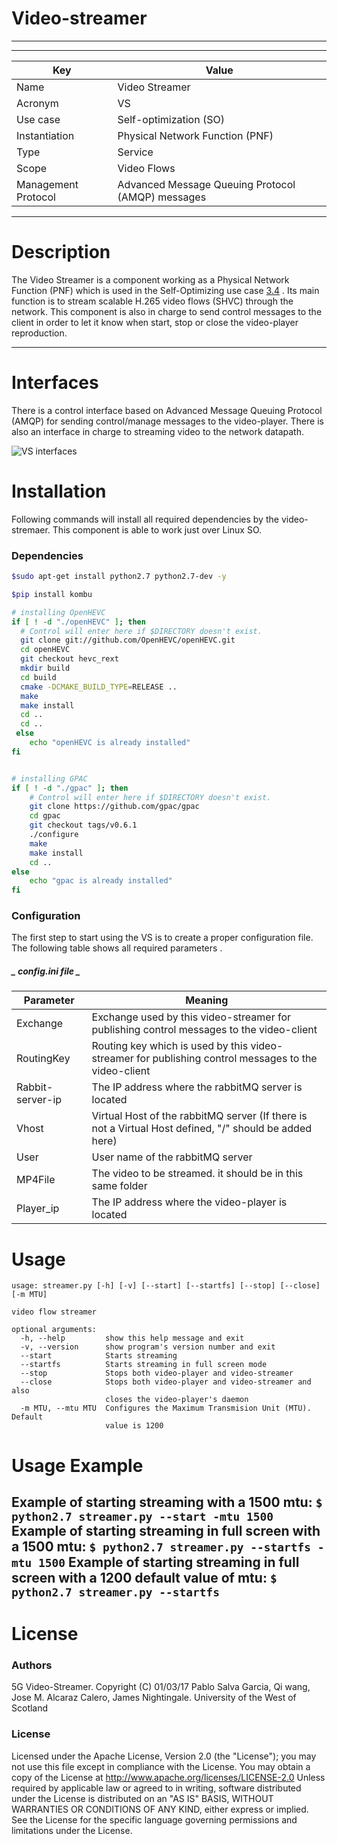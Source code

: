 # Video-streamer
------
------

Key | Value
------------ | -------------
Name | Video Streamer
Acronym | VS
Use case | Self-optimization (SO)
Instantiation | Physical Network Function (PNF)
Type | Service
Scope  | Video Flows
Management Protocol | Advanced Message Queuing Protocol (AMQP) messages

------
# Description

The Video Streamer is a component  working as a Physical Network Function (PNF) which is used in the Self-Optimizing use case [3.4](https://github.com/Selfnet-5G/WP3_SO/blob/master/Doku/D3.4/D3.4_master.pdf) . Its main function is to stream scalable H.265 video flows (SHVC) through the network. This component is also in charge to send control messages to the client in order to let it know when start, stop or close the video-player reproduction.

------
# Interfaces
There is a control interface based on Advanced Message Queuing Protocol (AMQP) for sending control/manage messages to the video-player.
There is also an interface in charge to streaming video to the network datapath.

![VS interfaces](https://github.com/Selfnet-5G/video-streamer/resources/vs_1.png?raw=true)


# Installation 
Following commands will install all required dependencies by the video-stremaer. This component is able to work just over Linux SO.

### Dependencies

```sh
$sudo apt-get install python2.7 python2.7-dev -y
```

```sh
$pip install kombu
```
```sh
# installing OpenHEVC
if [ ! -d "./openHEVC" ]; then
  # Control will enter here if $DIRECTORY doesn't exist.
  git clone git://github.com/OpenHEVC/openHEVC.git
  cd openHEVC
  git checkout hevc_rext
  mkdir build
  cd build
  cmake -DCMAKE_BUILD_TYPE=RELEASE ..
  make
  make install
  cd ..
  cd ..
 else
 	echo "openHEVC is already installed"
fi


# installing GPAC
if [ ! -d "./gpac" ]; then
    # Control will enter here if $DIRECTORY doesn't exist.
    git clone https://github.com/gpac/gpac
    cd gpac
    git checkout tags/v0.6.1
    ./configure
    make
    make install
    cd ..
else
	echo "gpac is already installed"
fi

```


### Configuration
The first step to start using the VS is to create a proper configuration file. The following table shows all required parameters .

##### _ config.ini file _
| Parameter | Meaning |
| ------ | ------ |
| Exchange | Exchange used by this video-streamer for publishing control messages to the video-client |
| RoutingKey | Routing key which is used by this video-streamer for publishing control messages to the video-client|
| Rabbit-server-ip | The IP address where the rabbitMQ server is located |
| Vhost | Virtual Host of the rabbitMQ server (If there is not a Virtual Host defined, "/" should be added here) |
| User | User name of the rabbitMQ server |
| MP4File | The video to be streamed. it should be in this same folder |
| Player_ip | The IP address where the video-player is located |

# Usage
```
usage: streamer.py [-h] [-v] [--start] [--startfs] [--stop] [--close] [-m MTU]

video flow streamer

optional arguments:
  -h, --help         show this help message and exit
  -v, --version      show program's version number and exit
  --start            Starts streaming
  --startfs          Starts streaming in full screen mode
  --stop             Stops both video-player and video-streamer
  --close            Stops both video-player and video-streamer and also
                     closes the video-player's daemon
  -m MTU, --mtu MTU  Configures the Maximum Transmision Unit (MTU). Default
                     value is 1200
```
# Usage Example
   Example of starting streaming with a 1500 mtu:
    ```
    $ python2.7 streamer.py --start -mtu 1500
    ```
    Example of starting streaming in full screen with a 1500 mtu:
    ```
     $ python2.7 streamer.py --startfs -mtu 1500
    ```
   Example of starting streaming in full screen with a 1200 default value of mtu:
    ```
    $ python2.7 streamer.py --startfs
    ```
------
# License
### Authors
5G Video-Streamer. Copyright (C) 01/03/17 Pablo Salva Garcia, Qi wang, Jose M. Alcaraz Calero, James Nightingale. University of the West of Scotland
  

### License
Licensed under the Apache License, Version 2.0 (the "License");
  you may not use this file except in compliance with the License.
  You may obtain a copy of the License at
  http://www.apache.org/licenses/LICENSE-2.0
  Unless required by applicable law or agreed to in writing, software
  distributed under the License is distributed on an "AS IS" BASIS,
  WITHOUT WARRANTIES OR CONDITIONS OF ANY KIND, either express or implied.
  See the License for the specific language governing permissions and
  limitations under the License.
  